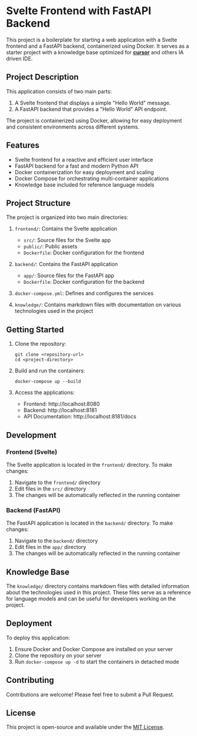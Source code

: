 # Svelte Frontend with FastAPI Backend

This project is a boilerplate for starting a web application with a Svelte frontend and a FastAPI backend, containerized using Docker. It serves as a starter project with a knowledge base optimized for [**cursor**](https://cursor.com) and others IA driven IDE.

## Project Description

This application consists of two main parts:
1. A Svelte frontend that displays a simple "Hello World" message.
2. A FastAPI backend that provides a "Hello World" API endpoint.

The project is containerized using Docker, allowing for easy deployment and consistent environments across different systems.

## Features

- Svelte frontend for a reactive and efficient user interface
- FastAPI backend for a fast and modern Python API
- Docker containerization for easy deployment and scaling
- Docker Compose for orchestrating multi-container applications
- Knowledge base included for reference language models

## Project Structure

The project is organized into two main directories:

1. `frontend/`: Contains the Svelte application
   - `src/`: Source files for the Svelte app
   - `public/`: Public assets
   - `Dockerfile`: Docker configuration for the frontend

2. `backend/`: Contains the FastAPI application
   - `app/`: Source files for the FastAPI app
   - `Dockerfile`: Docker configuration for the backend

3. `docker-compose.yml`: Defines and configures the services

4. `knowledge/`: Contains markdown files with documentation on various technologies used in the project

## Getting Started

1. Clone the repository:
   ```
   git clone <repository-url>
   cd <project-directory>
   ```

2. Build and run the containers:
   ```
   docker-compose up --build
   ```

3. Access the applications:
   - Frontend: http://localhost:8080
   - Backend: http://localhost:8181
   - API Documentation: http://localhost:8181/docs

## Development

### Frontend (Svelte)

The Svelte application is located in the `frontend/` directory. To make changes:

1. Navigate to the `frontend/` directory
2. Edit files in the `src/` directory
3. The changes will be automatically reflected in the running container

### Backend (FastAPI)

The FastAPI application is located in the `backend/` directory. To make changes:

1. Navigate to the `backend/` directory
2. Edit files in the `app/` directory
3. The changes will be automatically reflected in the running container

## Knowledge Base

The `knowledge/` directory contains markdown files with detailed information about the technologies used in this project. These files serve as a reference for language models and can be useful for developers working on the project.

## Deployment

To deploy this application:

1. Ensure Docker and Docker Compose are installed on your server
2. Clone the repository on your server
3. Run `docker-compose up -d` to start the containers in detached mode

## Contributing

Contributions are welcome! Please feel free to submit a Pull Request.

## License

This project is open-source and available under the [MIT License](LICENSE).
